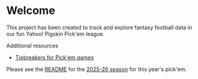 # Welcome

This project has been created to track and explore fantasy football data in our fun Yahoo! Pigskin Pick'em league.

Additional resources

- [Tiebreakers for Pick'em games](https://help.yahoo.com/kb/SLN6629.html#:~:text=For%20any%20week%20where%202,for%20the%20first%20Tiebreak%20Game.)

Please see the [README](./2025-26/README.md) for the [2025-26 season](./2025-26/README.md) for this year's pick'em.
